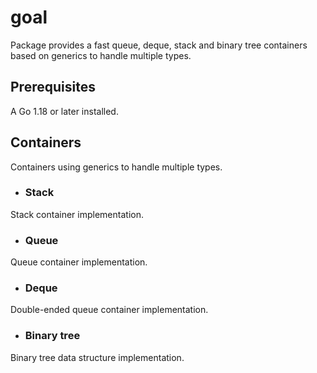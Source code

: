 # goal

Package provides a fast queue, deque, stack and binary tree containers based on generics to handle multiple types.

## Prerequisites
A Go 1.18 or later installed.

## Containers
Containers using generics to handle multiple types.

* ### Stack
Stack container implementation.

* ### Queue
Queue container implementation.

* ### Deque
Double-ended queue container implementation.

* ### Binary tree
Binary tree data structure implementation.